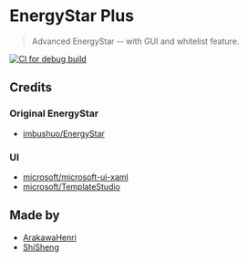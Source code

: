 ﻿# EnergyStar Plus

> Advanced EnergyStar -- with GUI and whitelist feature.

[![CI for debug build](https://github.com/ShiSheng233/EnergyStar_Plus/actions/workflows/debug_build.yml/badge.svg?branch=master)](https://github.com/ShiSheng233/EnergyStar_Plus/actions/workflows/debug_build.yml)

## Credits

### Original EnergyStar

- [imbushuo/EnergyStar](https://github.com/imbushuo/EnergyStar)

### UI

- [microsoft/microsoft-ui-xaml](https://github.com/microsoft/microsoft-ui-xaml)
- [microsoft/TemplateStudio](https://github.com/microsoft/TemplateStudio)

## Made by

- [ArakawaHenri](https://github.com/ArakawaHenri)
- [ShiSheng](https://github.com/ShiSheng233)
